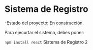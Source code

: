 <h1>Sistema de Registro</h1>

-Estado del proyecto: En construcción.

Para ejecurtar el sistema, debes poner:

```npm install react```
Sistema de Registro 2
